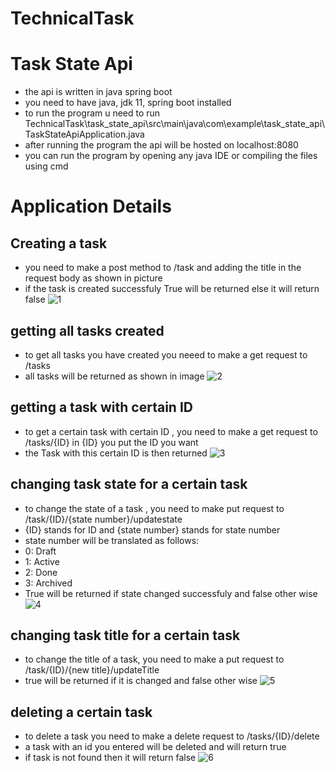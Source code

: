 # TechnicalTask

# Task State Api 
- the api is written in java spring boot
- you need to have java, jdk 11, spring boot installed 
- to run the program u need to run TechnicalTask\task_state_api\src\main\java\com\example\task_state_api\TaskStateApiApplication.java
- after running the program the api will be hosted on localhost:8080 
- you can run the program by opening any java IDE or compiling the files using cmd

# Application Details

## Creating a task
- you need to make a post method to /task and adding the title in the request body as shown in picture
- if the task is created successfuly True will be returned else it will return false
![1](https://user-images.githubusercontent.com/55473799/146255794-d3968869-9ea2-4bd5-8920-362fef28bf13.PNG)

## getting all tasks created 
- to get all tasks you have created you neeed to make a get request to /tasks
- all tasks will be returned as shown in image
![2](https://user-images.githubusercontent.com/55473799/146256051-f32b52d8-a187-4e2e-b1a2-e10d070d81ab.PNG)

## getting a task with certain ID
- to get a certain task with certain ID , you need to make a get request to /tasks/{ID} in {ID} you put the ID you want
- the Task with this certain ID is then returned
![3](https://user-images.githubusercontent.com/55473799/146256419-ce526bd7-3514-4a86-a4bf-42716e911599.PNG)

## changing task state for a certain task
- to change the state of a task , you need to make put request to /task/{ID}/{state number}/updatestate
- {ID} stands for ID and {state number} stands for state number
- state number will be translated as follows:
- 0: Draft
- 1: Active
- 2: Done
- 3: Archived
- True will be returned if state changed successfuly and false other wise
![4](https://user-images.githubusercontent.com/55473799/146257187-b718c024-2fcb-4706-9c78-68007af83b70.PNG)

## changing task title for a certain task
- to change the title of a task, you need to make a put request to /task/{ID}/{new title}/updateTitle
- true will be returned if it is changed and false other wise
![5](https://user-images.githubusercontent.com/55473799/146257728-3401bbf2-fa2a-40b0-8f9c-6c591830bb81.PNG)

## deleting a certain task
- to delete a task you need to make a delete request to /tasks/{ID}/delete
- a task with an id you entered will be deleted and will return true
- if task is not found then it will return false
![6](https://user-images.githubusercontent.com/55473799/146257957-8f044e71-b29c-402d-9f0d-26f7e00bf76b.PNG)

